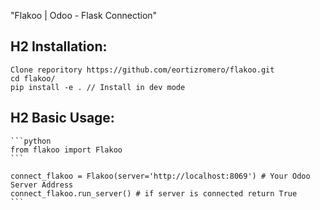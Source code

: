 "Flakoo | Odoo - Flask Connection" 

## H2 Installation:
	Clone reporitory https://github.com/eortizromero/flakoo.git
	cd flakoo/
	pip install -e . // Install in dev mode

## H2 Basic Usage:
	```python
	from flakoo import Flakoo
	```

	connect_flakoo = Flakoo(server='http://localhost:8069') # Your Odoo Server Address
	connect_flakoo.run_server() # if server is connected return True
	```